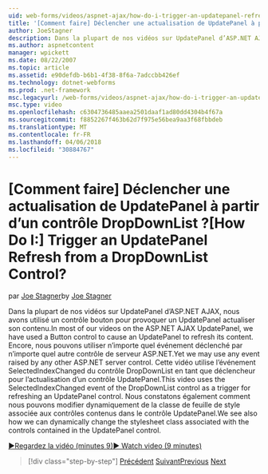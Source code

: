 ```yaml
---
uid: web-forms/videos/aspnet-ajax/how-do-i-trigger-an-updatepanel-refresh-from-a-dropdownlist-control
title: '[Comment faire] Déclencher une actualisation de UpdatePanel à partir d’un contrôle DropDownList ? | Microsoft Docs'
author: JoeStagner
description: Dans la plupart de nos vidéos sur UpdatePanel d’ASP.NET AJAX, nous avons utilisé un contrôle bouton pour provoquer un UpdatePanel actualiser son contenu. Encore, nous pouvons utiliser n’importe quel événement...
ms.author: aspnetcontent
manager: wpickett
ms.date: 08/22/2007
ms.topic: article
ms.assetid: e90defdb-b6b1-4f38-8f6a-7adccbb426ef
ms.technology: dotnet-webforms
ms.prod: .net-framework
msc.legacyurl: /web-forms/videos/aspnet-ajax/how-do-i-trigger-an-updatepanel-refresh-from-a-dropdownlist-control
msc.type: video
ms.openlocfilehash: c6304736485aaea2501daaf1ad80dd4304b4f67a
ms.sourcegitcommit: f8852267f463b62d7f975e56bea9aa3f68fbbdeb
ms.translationtype: MT
ms.contentlocale: fr-FR
ms.lasthandoff: 04/06/2018
ms.locfileid: "30884767"
---
```

<a name="how-do-i-trigger-an-updatepanel-refresh-from-a-dropdownlist-control"></a><span data-ttu-id="b5bdb-105">[Comment faire] Déclencher une actualisation de UpdatePanel à partir d’un contrôle DropDownList ?</span><span class="sxs-lookup"><span data-stu-id="b5bdb-105">[How Do I:] Trigger an UpdatePanel Refresh from a DropDownList Control?</span></span>
====================
<span data-ttu-id="b5bdb-106">par [Joe Stagner](https://github.com/JoeStagner)</span><span class="sxs-lookup"><span data-stu-id="b5bdb-106">by [Joe Stagner](https://github.com/JoeStagner)</span></span>

<span data-ttu-id="b5bdb-107">Dans la plupart de nos vidéos sur UpdatePanel d’ASP.NET AJAX, nous avons utilisé un contrôle bouton pour provoquer un UpdatePanel actualiser son contenu.</span><span class="sxs-lookup"><span data-stu-id="b5bdb-107">In most of our videos on the ASP.NET AJAX UpdatePanel, we have used a Button control to cause an UpdatePanel to refresh its content.</span></span> <span data-ttu-id="b5bdb-108">Encore, nous pouvons utiliser n’importe quel événement déclenché par n’importe quel autre contrôle de serveur ASP.NET.</span><span class="sxs-lookup"><span data-stu-id="b5bdb-108">Yet we may use any event raised by any other ASP.NET server control.</span></span> <span data-ttu-id="b5bdb-109">Cette vidéo utilise l’événement SelectedIndexChanged du contrôle DropDownList en tant que déclencheur pour l’actualisation d’un contrôle UpdatePanel.</span><span class="sxs-lookup"><span data-stu-id="b5bdb-109">This video uses the SelectedIndexChanged event of the DropDownList control as a trigger for refreshing an UpdatePanel control.</span></span> <span data-ttu-id="b5bdb-110">Nous constatons également comment nous pouvons modifier dynamiquement de la classe de feuille de style associée aux contrôles contenus dans le contrôle UpdatePanel.</span><span class="sxs-lookup"><span data-stu-id="b5bdb-110">We see also how we can dynamically change the stylesheet class associated with the controls contained in the UpdatePanel control.</span></span>

[<span data-ttu-id="b5bdb-111">&#9654;Regardez la vidéo (minutes 9)</span><span class="sxs-lookup"><span data-stu-id="b5bdb-111">&#9654; Watch video (9 minutes)</span></span>](https://channel9.msdn.com/Blogs/ASP-NET-Site-Videos/how-do-i-trigger-an-updatepanel-refresh-from-a-dropdownlist-control)

> [!div class="step-by-step"]
> <span data-ttu-id="b5bdb-112">[Précédent](how-do-i-implement-the-persistent-communications-pattern-using-web-services.md)
> [Suivant](how-do-i-create-an-aspnet-ajax-extender-from-scratch.md)</span><span class="sxs-lookup"><span data-stu-id="b5bdb-112">[Previous](how-do-i-implement-the-persistent-communications-pattern-using-web-services.md)
[Next](how-do-i-create-an-aspnet-ajax-extender-from-scratch.md)</span></span>
